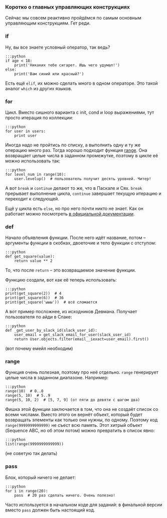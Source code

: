 ### Коротко о главных управляющих конструкциях

Сейчас мы совсем реактивно пройдёмся по самым основным управляющим конструкциям. Гет реди.


### if

Ну, вы все знаете условный оператор, так ведь?

    :::python
    if age < 18:
        print('Никаких тебе сигарет. Ишь чего удумал!')
    else:
        print('Вам синий или красный?')


Есть ещё `elif`, их можно сделать много в одном операторе. Это такой аналог `which` из других языков.


### for

Цикл. Вместо сишного варианта с init, cond и loop выражениями, тут просто итерация по коллекции:

    :::python
    for user in users:
        print user

Иногда надо не пройтись по списку, а выполнить одну и ту же операцию много раз. Тогда хорошо подходит функция
[range](https://docs.python.org/3.5/library/functions.html#func-range). Она возвращает целые числа в заданном промежутке,
поэтому в цикле её можно использовать так:

    :::python
    for level_num in range(10):
        user.levelup()  # пользователь получит десять уровней. Читер!

А вот `break` и `continue` делают то же, что в Паскале и Сях. `break` прерывает выполнение цикла,
`continue` завершает текущую итерацию и переходит к следующей.

Ещё у цикла есть `else`, но про него почти никто не знает. Как он работает можно посмотреть
[в официальной документации](https://docs.python.org/3.5/tutorial/controlflow.html#break-and-continue-statements-and-else-clauses-on-loops).


### def

Начало объявления функции. После него идёт название,
потом – аргументы функции в скобках, двоеточие и тело функции с отступом:

    :::python
    def get_square(value):
        return value ** 2

То, что после `return` – это возвращаемое значение функции.

Функцию создали, вот как её теперь использовать:

    :::python
    print(get_square(2))  # 4
    print(get_square(6))  # 36
    print(get_square('ыыы'))  # всё сломается

А вот пример посложнее, из исходников Девмана. Получает пользователя по айди в Слаке:

    :::python
    def _get_user_by_slack_id(slack_user_id):
        user_email = get_slack_email_for_user(slack_user_id)
        return User.objects.filter(email__iexact=user_email).first()

(вот почему емейл необходим)


### range

Функция очень полезная, поэтому про неё отдельно. `range` генерирует целые числа в заданном диапазоне. Например:

    :::python
    range(10)  # 0..0
    range(5, 10)  # 5..9
    range(5, 10, 2)  # [5, 7, 9] (от пяти до девяти с шагом два)

Фишка этой функции заключается в том, что она не создаёт список со всеми числами.
Вместо этого он вернёт объект, который будет возвращать элементы как только они нужны, по одному.
Поэтому код `range(9999999999999)` не съест всю память.
Этот хитрый объект (Sequence ABC, но об этом потом) можно превратить в список явно:

    :::python
    list(range(9999999999999))

(не советую так делать)


### pass

Блок, который ничего не делает:

    :::python
    for i in range(20):
        pass  # 20 раз сделать ничего. Очень полезно!

Часто используется в начальном коде для заданий: в финальной версии вместо `pass` должен быть настоящий код.
